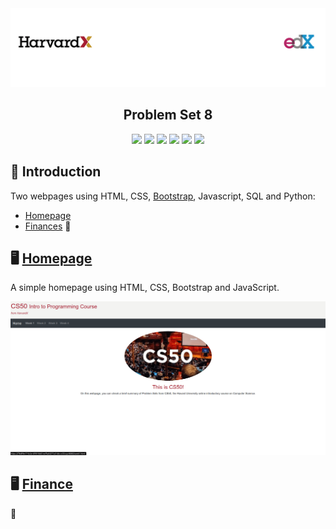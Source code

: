 <img alt="Header" src=../assets/header.png />

<h2 align="center">
  Problem Set 8
</h2>

<p align="center">
  <img src="https://img.shields.io/badge/html5%20-%23E34F26.svg?&style=for-the-badge&logo=html5&logoColor=white"/>

  <img src="https://img.shields.io/badge/css3%20-%231572B6.svg?&style=for-the-badge&logo=css3&logoColor=white"/>

  <img src="https://img.shields.io/badge/bootstrap%20-%23563D7C.svg?&style=for-the-badge&logo=bootstrap&logoColor=white"/>

  <img src="https://img.shields.io/badge/javascript%20-%23323330.svg?&style=for-the-badge&logo=javascript&logoColor=%23F7DF1E"/>

  <img src="https://img.shields.io/badge/python%20-%2314354C.svg?&style=for-the-badge&logo=python&logoColor=white"/>

  <img src ="https://img.shields.io/badge/sqlite-%2307405e.svg?&style=for-the-badge&logo=sqlite&logoColor=white"/>
</p>

## :rocket: Introduction

Two webpages using HTML, CSS, [Bootstrap](https://getbootstrap.com/), Javascript, SQL and Python:

- [Homepage](#desktop_computer-homepage)
- [Finances](#desktop_computer-finances) :construction:

## :desktop_computer: [Homepage](https://cs50.harvard.edu/x/2020/tracks/web/homepage/)

A simple homepage using HTML, CSS, Bootstrap and JavaScript.

![Homepage](./homepage/assets/homepage.gif)

## :desktop_computer: [Finance](https://cs50.harvard.edu/x/2020/tracks/web/finance/)

:construction:
